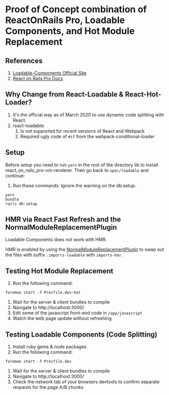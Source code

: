 # Proof of Concept combination of ReactOnRails Pro, Loadable Components, and Hot Module Replacement

## References
1. [Loadable-Components Official Site](https://loadable-components.com/)
2. [React on Rails Pro Docs](https://github.com/shakacode/react_on_rails_pro/blob/master/docs/code-splitting-loadable-components.md)

## Why Change from React-Loadable & React-Hot-Loader?
1. It's the official way as of March 2020 to use dynamic code splitting with React.
2. react-loadable:
   1. Is not supported for recent versions of React and Webpack
   2. Required ugly code of `#if` from the webpack-conditional-loader

## Setup

Before setup you need to run `yarn` in the root of the directory lib to install react_on_rails_pro-vm-renderer.
Then go back to `spec/loadable` and continue:

1. Run these commands. Ignore the warning on the db:setup. 
```
yarn
bundle
rails db:setup
```

## HMR via React Fast Refresh and the NormalModuleReplacementPlugin
Loadable Components does not work with HMR.

HMR is enabled by using the [NormalModuleReplacementPlugin](https://webpack.js.org/plugins/normal-module-replacement-plugin/)
to swap out the files with suffix `.imports-loadable` with `imports-hmr`.

## Testing Hot Module Replacement
1. Run the following command:
```
foreman start -f Procfile.dev-hot
```
1. Wait for the server & client bundles to compile
1. Navigate to http://localhost:3000/
1. Edit some of the javascript front-end code in `/app/javascript`
1. Watch the web page update without refreshing

## Testing Loadable Components (Code Splitting)
1. Install ruby gems & node packages
1. Run the following command:
```
foreman start -f Procfile.dev
```
1. Wait for the server & client bundles to compile
1. Navigate to http://localhost:3000/
1. Check the network tab of your browsers devtools to confirm separate requests for the page A/B chunks
